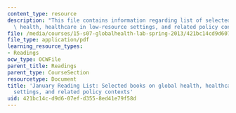 ```yaml
---
content_type: resource
description: "This file contains information regarding list of selected books on global\
  \ health, healthcare in low-resource settings, and related policy contexts.\r\n"
file: /media/courses/15-s07-globalhealth-lab-spring-2013/421bc14cd9d607efd3558ed41e79f58d_MIT15_S07S13_janreadlist.pdf
file_type: application/pdf
learning_resource_types:
- Readings
ocw_type: OCWFile
parent_title: Readings
parent_type: CourseSection
resourcetype: Document
title: 'January Reading List: Selected books on global health, healthcare in low-resource
  settings, and related policy contexts'
uid: 421bc14c-d9d6-07ef-d355-8ed41e79f58d
---
```

